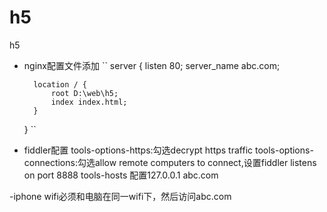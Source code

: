 # h5
h5
- nginx配置文件添加
``
	server {
		listen       80;
		server_name  abc.com;


		location / {
			root D:\web\h5;
			index index.html;
		}


	}
``

- fiddler配置
tools-options-https:勾选decrypt https traffic
tools-options-connections:勾选allow remote computers to connect,设置fiddler listens on port 8888
tools-hosts 配置127.0.0.1 abc.com

-iphone wifi必须和电脑在同一wifi下，然后访问abc.com



